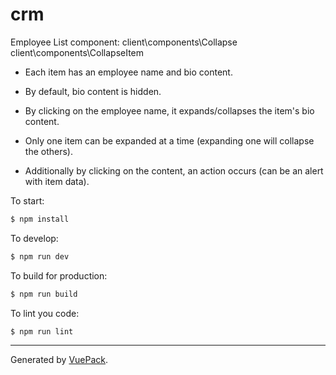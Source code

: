 # crm

Employee List component:
client\components\Collapse
client\components\CollapseItem

- Each item has an employee name and bio content.

- By default, bio content is hidden.

- By clicking on the employee name, it expands/collapses the item's bio content.

- Only one item can be expanded at a time (expanding one will collapse the others).

- Additionally by clicking on the content, an action occurs (can be an alert with item data).



To start:

```bash
$ npm install
```

To develop:

```bash
$ npm run dev
```

To build for production:

```bash
$ npm run build
```

To lint you code:

```bash
$ npm run lint
```


---

Generated by [VuePack](https://github.com/egoist/vuepack).
